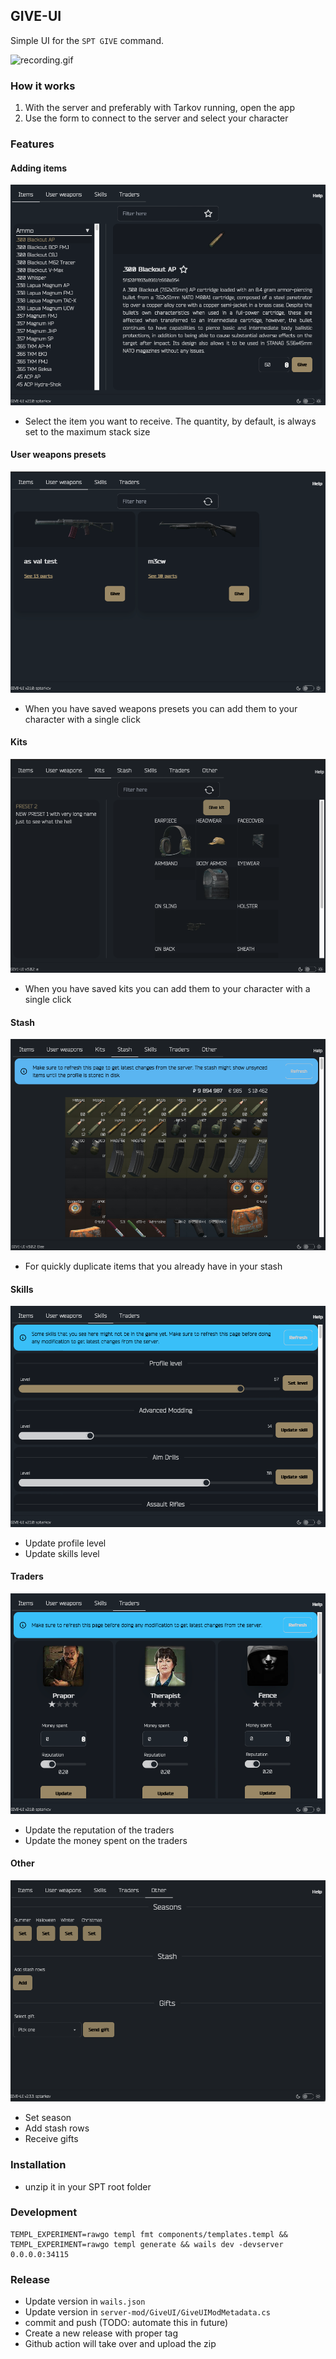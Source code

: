 ## GIVE-UI

Simple UI for the `SPT GIVE` command.

![recording.gif](recording.gif)

### How it works

1. With the server and preferably with Tarkov running, open the app
2. Use the form to connect to the server and select your character

### Features

#### Adding items

![items.png](items.png)

- Select the item you want to receive. The quantity, by default, is always set to the maximum stack size

#### User weapons presets

![user-presets.png](user-presets.png)

- When you have saved weapons presets you can add them to your character with a single click

#### Kits

![kits.png](kits.png)

- When you have saved kits you can add them to your character with a single click

#### Stash

![stash.png](stash.png)

- For quickly duplicate items that you already have in your stash

#### Skills

![skills.png](skills.png)

- Update profile level
- Update skills level

#### Traders

![traders.png](traders.png)

- Update the reputation of the traders
- Update the money spent on the traders

#### Other

![other.png](other.png)

- Set season
- Add stash rows
- Receive gifts

### Installation
- unzip it in your SPT root folder

### Development

```shell
TEMPL_EXPERIMENT=rawgo templ fmt components/templates.templ && TEMPL_EXPERIMENT=rawgo templ generate && wails dev -devserver 0.0.0.0:34115
```

### Release

- Update version in `wails.json`
- Update version in `server-mod/GiveUI/GiveUIModMetadata.cs`
- commit and push (TODO: automate this in future)
- Create a new release with proper tag
- Github action will take over and upload the zip
